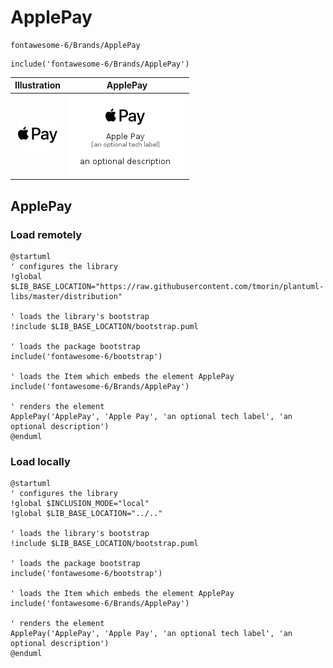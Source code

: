 # ApplePay


```text
fontawesome-6/Brands/ApplePay
```

```text
include('fontawesome-6/Brands/ApplePay')
```



| Illustration | ApplePay |
| :---: | :---: |
| ![illustration for Illustration](../../fontawesome-6/Brands/ApplePay.png) | ![illustration for ApplePay](../../fontawesome-6/Brands/ApplePay.Local.png) |




## ApplePay

### Load remotely
```plantuml
@startuml
' configures the library
!global $LIB_BASE_LOCATION="https://raw.githubusercontent.com/tmorin/plantuml-libs/master/distribution"

' loads the library's bootstrap
!include $LIB_BASE_LOCATION/bootstrap.puml

' loads the package bootstrap
include('fontawesome-6/bootstrap')

' loads the Item which embeds the element ApplePay
include('fontawesome-6/Brands/ApplePay')

' renders the element
ApplePay('ApplePay', 'Apple Pay', 'an optional tech label', 'an optional description')
@enduml
```

### Load locally
```plantuml
@startuml
' configures the library
!global $INCLUSION_MODE="local"
!global $LIB_BASE_LOCATION="../.."

' loads the library's bootstrap
!include $LIB_BASE_LOCATION/bootstrap.puml

' loads the package bootstrap
include('fontawesome-6/bootstrap')

' loads the Item which embeds the element ApplePay
include('fontawesome-6/Brands/ApplePay')

' renders the element
ApplePay('ApplePay', 'Apple Pay', 'an optional tech label', 'an optional description')
@enduml
```

